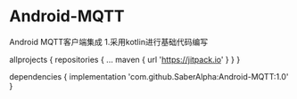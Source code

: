 # Android-MQTT
Android MQTT客户端集成
1.采用kotlin进行基础代码编写

allprojects {
		repositories {
			...
			maven { url 'https://jitpack.io' }
		}
	}

dependencies {
	        implementation 'com.github.SaberAlpha:Android-MQTT:1.0'
	}
